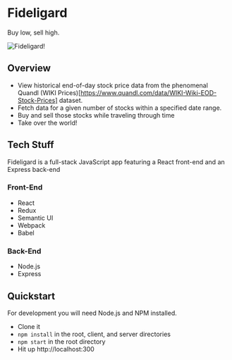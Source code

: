 # Fideligard
Buy low, sell high.

![Fideligard!](https://i.imgur.com/JXieeNx.png)

## Overview
* View historical end-of-day stock price data from the phenomenal Quandl (WIKI Prices)[https://www.quandl.com/data/WIKI-Wiki-EOD-Stock-Prices] dataset.
* Fetch data for a given number of stocks within a specified date range.
* Buy and sell those stocks while traveling through time
* Take over the world!

## Tech Stuff
Fideligard is a full-stack JavaScript app featuring a React front-end and an Express back-end

### Front-End
* React
* Redux
* Semantic UI
* Webpack
* Babel

### Back-End
* Node.js
* Express

## Quickstart
For development you will need Node.js and NPM installed.

* Clone it
* `npm install` in the root, client, and server directories
* `npm start` in the root directory
* Hit up http://localhost:300
